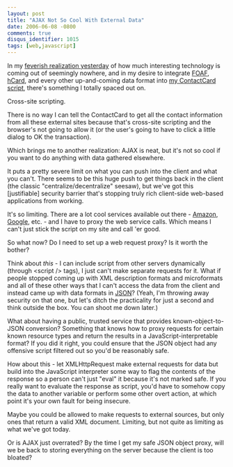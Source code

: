 ```yaml
---
layout: post
title: "AJAX Not So Cool With External Data"
date: 2006-06-08 -0800
comments: true
disqus_identifier: 1015
tags: [web,javascript]
---
```

In my [feverish realization
yesterday](/archive/2006/06/07/contact-information-foaf-microformats-and-microtemplates.aspx)
of how much interesting technology is coming out of seemingly nowhere,
and in my desire to integrate [FOAF](http://www.foaf-project.org/),
[hCard](http://microformats.org/wiki/hcard), and every other
up-and-coming data format into [my ContactCard
script](/archive/2006/06/06/contactcard-dhtml-contact-information.aspx),
there's something I totally spaced out on.

 Cross-site scripting.

 There is no way I can tell the ContactCard to get all the contact
information from all these external sites because that's cross-site
scripting and the browser's not going to allow it (or the user's going
to have to click a little dialog to OK the transaction).

 Which brings me to another realization: AJAX is neat, but it's not so
cool if you want to do anything with data gathered elsewhere.

 It puts a pretty severe limit on what you can push into the client and
what you can't. There seems to be this huge push to get things back in
the client (the classic "centralize/decentralize" seesaw), but we've got
this [justifiable] security barrier that's stopping truly rich
client-side web-based applications from working.

 It's so limiting. There are a lot cool services available out there -
[Amazon](http://aws.amazon.com),
[Google](http://code.google.com/apis.html), etc. - and I have to proxy
the web service calls. Which means I can't just stick the script on my
site and call 'er good.

 So what now? Do I need to set up a web request proxy? Is it worth the
bother?

 Think about *this* - I can include script from other servers
dynamically (through \<script /\> tags), I just can't make separate
requests for it. What if people stopped coming up with XML description
formats and microformats and all of these other ways that I can't access
the data from the client and instead came up with data formats in
[JSON](http://json.org/)? (Yeah, I'm throwing away security on that one,
but let's ditch the practicality for just a second and think outside the
box. You can shoot me down later.)

 What about having a public, trusted service that provides
known-object-to-JSON conversion? Something that knows how to proxy
requests for certain known resource types and return the results in a
JavaScript-interpretable format? If you did it right, you could ensure
that the JSON object had any offensive script filtered out so you'd be
reasonably safe.

 How about this - let XMLHttpRequest make external requests for data but
build into the JavaScript interpreter some way to flag the contents of
the response so a person can't just "eval" it because it's not marked
safe. If you really want to evaluate the response as script, you'd have
to somehow copy the data to another variable or perform some other overt
action, at which point it's your own fault for being insecure.

 Maybe you could be allowed to make requests to external sources, but
only ones that return a valid XML document. Limiting, but not quite as
limiting as what we've got today.

 Or is AJAX just overrated? By the time I get my safe JSON object proxy,
will we be back to storing everything on the server because the client
is too bloated?
